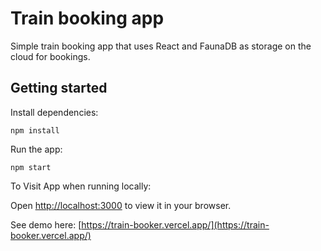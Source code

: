 # Train booking app

Simple train booking app that uses React and FaunaDB as storage on the cloud for bookings.

## Getting started

Install dependencies:

`npm install`

Run the app:

`npm start`

To Visit App when running locally:

Open [http://localhost:3000](http://localhost:3000) to view it in your browser.

See demo here: [https://train-booker.vercel.app/](https://train-booker.vercel.app/)
